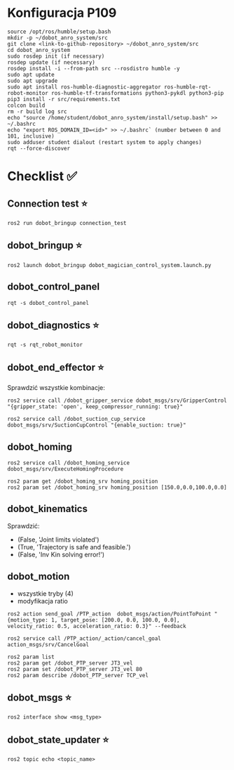 # Konfiguracja P109
```
source /opt/ros/humble/setup.bash
mkdir -p ~/dobot_anro_system/src
git clone <link-to-github-repository> ~/dobot_anro_system/src
cd dobot_anro_system
sudo rosdep init (if necessary)
rosdep update (if necessary)
rosdep install -i --from-path src --rosdistro humble -y
sudo apt update
sudo apt upgrade
sudo apt install ros-humble-diagnostic-aggregator ros-humble-rqt-robot-monitor ros-humble-tf-transformations python3-pykdl python3-pip
pip3 install -r src/requirements.txt
colcon build
rm -r build log src 
echo "source /home/student/dobot_anro_system/install/setup.bash" >> ~/.bashrc
echo "export ROS_DOMAIN_ID=<id>" >> ~/.bashrc` (number between 0 and 101, inclusive)
sudo adduser student dialout (restart system to apply changes)
rqt --force-discover
```

# Checklist :white_check_mark:

## Connection test :star:
```
ros2 run dobot_bringup connection_test 
```

## dobot_bringup :star:
```
ros2 launch dobot_bringup dobot_magician_control_system.launch.py
```

## dobot_control_panel 
```
rqt -s dobot_control_panel
```

## dobot_diagnostics :star:
```
rqt -s rqt_robot_monitor
```

## dobot_end_effector :star:
Sprawdzić wszystkie kombinacje: 
```
ros2 service call /dobot_gripper_service dobot_msgs/srv/GripperControl "{gripper_state: 'open', keep_compressor_running: true}"
```
```
ros2 service call /dobot_suction_cup_service dobot_msgs/srv/SuctionCupControl "{enable_suction: true}"
```
## dobot_homing 
```
ros2 service call /dobot_homing_service dobot_msgs/srv/ExecuteHomingProcedure
```
```
ros2 param get /dobot_homing_srv homing_position  
ros2 param set /dobot_homing_srv homing_position [150.0,0.0,100.0,0.0]
```
## dobot_kinematics  
Sprawdzić:
* (False, 'Joint limits violated')
* (True, 'Trajectory is safe and feasible.')
* (False, 'Inv Kin solving error!')
## dobot_motion 
- wszystkie tryby (4) 
- modyfikacja ratio 
```
ros2 action send_goal /PTP_action  dobot_msgs/action/PointToPoint "{motion_type: 1, target_pose: [200.0, 0.0, 100.0, 0.0], velocity_ratio: 0.5, acceleration_ratio: 0.3}" --feedback
```
```
ros2 service call /PTP_action/_action/cancel_goal action_msgs/srv/CancelGoal
```
```
ros2 param list    
ros2 param get /dobot_PTP_server JT3_vel   
ros2 param set /dobot_PTP_server JT3_vel 80    
ros2 param describe /dobot_PTP_server TCP_vel 
```
## dobot_msgs :star:
```
ros2 interface show <msg_type>
```
## dobot_state_updater :star:
```
ros2 topic echo <topic_name>
```

